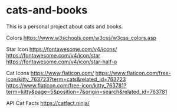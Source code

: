 # cats-and-books
This is a personal project about cats and books.

Colors
https://www.w3schools.com/w3css/w3css_colors.asp

Star Icon
https://fontawesome.com/v4/icons/
https://fontawesome.com/v4/icon/star
https://fontawesome.com/v4/icon/star-half-o

Cat Icons
https://www.flaticon.com/
https://www.flaticon.com/free-icon/kitty_763723?term=cats&related_id=763723
https://www.flaticon.com/free-icon/kitty_763781?term=kitty&page=5&position=7&origin=search&related_id=763781

API Cat Facts
https://catfact.ninja/